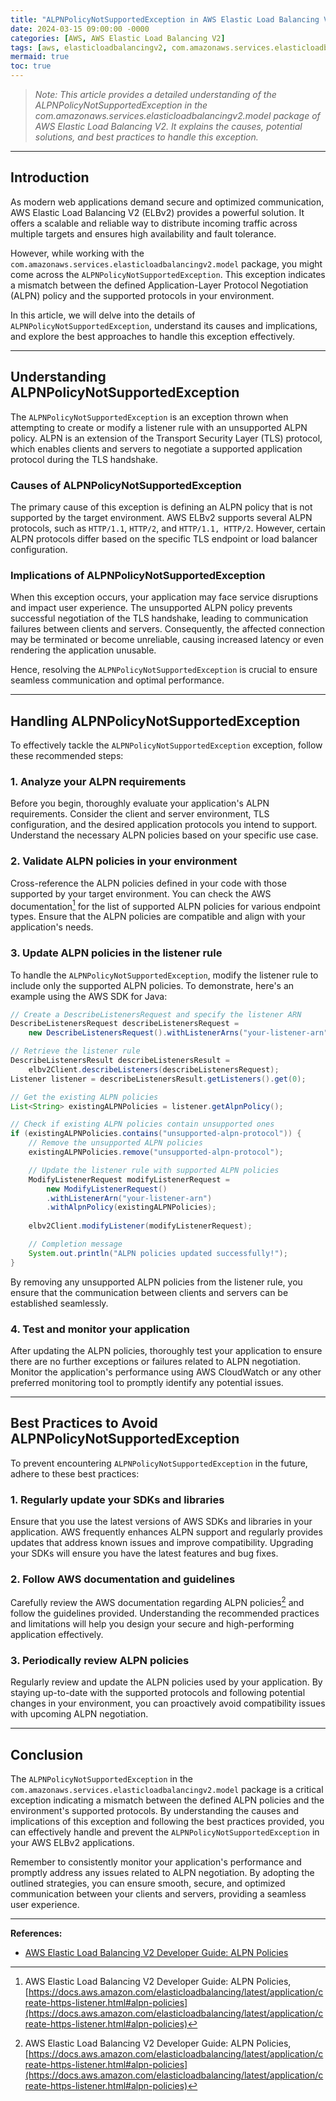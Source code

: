 ```yaml
---
title: "ALPNPolicyNotSupportedException in AWS Elastic Load Balancing V2: A comprehensive guide"
date: 2024-03-15 09:00:00 -0000
categories: [AWS, AWS Elastic Load Balancing V2]
tags: [aws, elasticloadbalancingv2, com.amazonaws.services.elasticloadbalancingv2.model]
mermaid: true
toc: true
---
```



> *Note: This article provides a detailed understanding of the ALPNPolicyNotSupportedException in the com.amazonaws.services.elasticloadbalancingv2.model package of AWS Elastic Load Balancing V2. It explains the causes, potential solutions, and best practices to handle this exception.*

---

## Introduction

As modern web applications demand secure and optimized communication, AWS Elastic Load Balancing V2 (ELBv2) provides a powerful solution. It offers a scalable and reliable way to distribute incoming traffic across multiple targets and ensures high availability and fault tolerance.

However, while working with the `com.amazonaws.services.elasticloadbalancingv2.model` package, you might come across the `ALPNPolicyNotSupportedException`. This exception indicates a mismatch between the defined Application-Layer Protocol Negotiation (ALPN) policy and the supported protocols in your environment.

In this article, we will delve into the details of `ALPNPolicyNotSupportedException`, understand its causes and implications, and explore the best approaches to handle this exception effectively. 

---

## Understanding ALPNPolicyNotSupportedException

The `ALPNPolicyNotSupportedException` is an exception thrown when attempting to create or modify a listener rule with an unsupported ALPN policy. ALPN is an extension of the Transport Security Layer (TLS) protocol, which enables clients and servers to negotiate a supported application protocol during the TLS handshake.

### Causes of ALPNPolicyNotSupportedException

The primary cause of this exception is defining an ALPN policy that is not supported by the target environment. AWS ELBv2 supports several ALPN protocols, such as `HTTP/1.1`, `HTTP/2`, and `HTTP/1.1, HTTP/2`. However, certain ALPN protocols differ based on the specific TLS endpoint or load balancer configuration.

### Implications of ALPNPolicyNotSupportedException

When this exception occurs, your application may face service disruptions and impact user experience. The unsupported ALPN policy prevents successful negotiation of the TLS handshake, leading to communication failures between clients and servers. Consequently, the affected connection may be terminated or become unreliable, causing increased latency or even rendering the application unusable.

Hence, resolving the `ALPNPolicyNotSupportedException` is crucial to ensure seamless communication and optimal performance.

---

## Handling ALPNPolicyNotSupportedException

To effectively tackle the `ALPNPolicyNotSupportedException` exception, follow these recommended steps:

### 1. Analyze your ALPN requirements

Before you begin, thoroughly evaluate your application's ALPN requirements. Consider the client and server environment, TLS configuration, and the desired application protocols you intend to support. Understand the necessary ALPN policies based on your specific use case.

### 2. Validate ALPN policies in your environment

Cross-reference the ALPN policies defined in your code with those supported by your target environment. You can check the AWS documentation[^1] for the list of supported ALPN policies for various endpoint types. Ensure that the ALPN policies are compatible and align with your application's needs.

### 3. Update ALPN policies in the listener rule

To handle the `ALPNPolicyNotSupportedException`, modify the listener rule to include only the supported ALPN policies. To demonstrate, here's an example using the AWS SDK for Java:

```java
// Create a DescribeListenersRequest and specify the listener ARN
DescribeListenersRequest describeListenersRequest = 
    new DescribeListenersRequest().withListenerArns("your-listener-arn");

// Retrieve the listener rule
DescribeListenersResult describeListenersResult = 
    elbv2Client.describeListeners(describeListenersRequest);
Listener listener = describeListenersResult.getListeners().get(0);

// Get the existing ALPN policies
List<String> existingALPNPolicies = listener.getAlpnPolicy();

// Check if existing ALPN policies contain unsupported ones
if (existingALPNPolicies.contains("unsupported-alpn-protocol")) {
    // Remove the unsupported ALPN policies
    existingALPNPolicies.remove("unsupported-alpn-protocol");

    // Update the listener rule with supported ALPN policies
    ModifyListenerRequest modifyListenerRequest = 
        new ModifyListenerRequest()
        .withListenerArn("your-listener-arn")
        .withAlpnPolicy(existingALPNPolicies);
    
    elbv2Client.modifyListener(modifyListenerRequest);

    // Completion message
    System.out.println("ALPN policies updated successfully!");
}
```

By removing any unsupported ALPN policies from the listener rule, you ensure that the communication between clients and servers can be established seamlessly.

### 4. Test and monitor your application

After updating the ALPN policies, thoroughly test your application to ensure there are no further exceptions or failures related to ALPN negotiation. Monitor the application's performance using AWS CloudWatch or any other preferred monitoring tool to promptly identify any potential issues.

---

## Best Practices to Avoid ALPNPolicyNotSupportedException

To prevent encountering `ALPNPolicyNotSupportedException` in the future, adhere to these best practices:

### 1. Regularly update your SDKs and libraries

Ensure that you use the latest versions of AWS SDKs and libraries in your application. AWS frequently enhances ALPN support and regularly provides updates that address known issues and improve compatibility. Upgrading your SDKs will ensure you have the latest features and bug fixes.

### 2. Follow AWS documentation and guidelines

Carefully review the AWS documentation regarding ALPN policies[^1] and follow the guidelines provided. Understanding the recommended practices and limitations will help you design your secure and high-performing application effectively.

### 3. Periodically review ALPN policies

Regularly review and update the ALPN policies used by your application. By staying up-to-date with the supported protocols and following potential changes in your environment, you can proactively avoid compatibility issues with upcoming ALPN negotiation.

---

## Conclusion

The `ALPNPolicyNotSupportedException` in the `com.amazonaws.services.elasticloadbalancingv2.model` package is a critical exception indicating a mismatch between the defined ALPN policies and the environment's supported protocols. By understanding the causes and implications of this exception and following the best practices provided, you can effectively handle and prevent the `ALPNPolicyNotSupportedException` in your AWS ELBv2 applications.

Remember to consistently monitor your application's performance and promptly address any issues related to ALPN negotiation. By adopting the outlined strategies, you can ensure smooth, secure, and optimized communication between your clients and servers, providing a seamless user experience.

---

**References:**
- [AWS Elastic Load Balancing V2 Developer Guide: ALPN Policies](https://docs.aws.amazon.com/elasticloadbalancing/latest/application/create-https-listener.html#alpn-policies)

[^1]: AWS Elastic Load Balancing V2 Developer Guide: ALPN Policies, [https://docs.aws.amazon.com/elasticloadbalancing/latest/application/create-https-listener.html#alpn-policies](https://docs.aws.amazon.com/elasticloadbalancing/latest/application/create-https-listener.html#alpn-policies)
